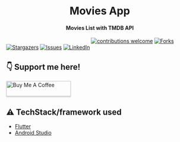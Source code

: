 <h1 align="center">Movies App</h1>

<div align= "center">
  <h4>Movies List with TMDB API</h4>
</div>

&nbsp;&nbsp;&nbsp;&nbsp;&nbsp;&nbsp;&nbsp;&nbsp;&nbsp;&nbsp;&nbsp;&nbsp;&nbsp;&nbsp;&nbsp;&nbsp;&nbsp;&nbsp;&nbsp;&nbsp;&nbsp;&nbsp;&nbsp;&nbsp;&nbsp;&nbsp;&nbsp;&nbsp;&nbsp;&nbsp;&nbsp;&nbsp;&nbsp;&nbsp;&nbsp;&nbsp;&nbsp;&nbsp;&nbsp;&nbsp;&nbsp;&nbsp;&nbsp;&nbsp;&nbsp;&nbsp;&nbsp;&nbsp;&nbsp;&nbsp;&nbsp;&nbsp;&nbsp;&nbsp;&nbsp;&nbsp;&nbsp;
[![contributions welcome](https://img.shields.io/badge/contributions-welcome-brightgreen.svg?style=flat)](https://github.com/Snehal-Singh174/Movies-App/issues)
[![Forks](https://img.shields.io/github/forks/Snehal-Singh174/Supabase-Flutter-Tutorial.svg?logo=github)](https://github.com/Snehal-Singh174/Movies-App/network/members)
[![Stargazers](https://img.shields.io/github/stars/Snehal-Singh174/Supabase-Flutter-Tutorial.svg?logo=github)](https://github.com/Snehal-Singh174/Movies-App/stargazers)
[![Issues](https://img.shields.io/github/issues/Snehal-Singh174/Supabase-Flutter-Tutorial.svg?logo=github)](https://github.com/Snehal-Singh174/Movies-App/issues)
[![LinkedIn](https://img.shields.io/badge/-LinkedIn-black.svg?style=flat-square&logo=linkedin&colorB=555)](https://www.linkedin.com/in/snehal-singh-b5119817b/)

## :point_down: Support me here!
<a href="https://www.buymeacoffee.com/Snehal" target="_blank"><img src="https://www.buymeacoffee.com/assets/img/custom_images/orange_img.png" alt="Buy Me A Coffee" style="height: 41px !important;width: 174px !important;box-shadow: 0px 3px 2px 0px rgba(190, 190, 190, 0.5) !important;-webkit-box-shadow: 0px 3px 2px 0px rgba(190, 190, 190, 0.5) !important;" ></a>


## :warning: TechStack/framework used

- [Flutter](https://flutter.dev/)
- [Android Studio](https://developer.android.com/studio)
